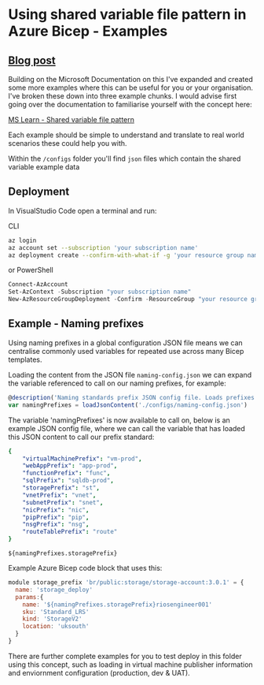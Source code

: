 # Using shared variable file pattern in Azure Bicep - Examples

## [Blog post](https://rios.engineer/harness-shared-variable-file-patterns-with-bicep/)

Building on the Microsoft Documentation on this I've expanded and created some more examples where this can be useful for you or your organisation. I've broken these down into three example chunks. I would advise first going over the documentation to familiarise yourself with the concept here:

 [MS Learn - Shared variable file pattern](https://learn.microsoft.com/en-us/azure/azure-resource-manager/bicep/patterns-shared-variable-file)

 Each example should be simple to understand and translate to real world scenarios these could help you with.

 Within the `/configs` folder you'll find `json` files which contain the shared variable example data

## Deployment

In VisualStudio Code open a terminal and run:

CLI

```bash
az login
az account set --subscription 'your subscription name'
az deployment create --confirm-with-what-if -g 'your resource group name' -f .\file.bicep 
```

or PowerShell

```powershell
Connect-AzAccount
Set-AzContext -Subscription "your subscription name"
New-AzResourceGroupDeployment -Confirm -ResourceGroup "your resource group name" -TemplateFile "file.bicep"
```

## Example - Naming prefixes

Using naming prefixes in a global configuration JSON file means we can centralise commonly used variables for repeated use across many Bicep templates.

Loading the content from the JSON file `naming-config.json` we can expand the variable referenced to call on our naming prefixes, for example:

```javascript
@description('Naming standards prefix JSON config file. Loads prefixes for Azure resources using {$namingPrefixes.Name}.')
var namingPrefixes = loadJsonContent('./configs/naming-config.json')
```

The variable 'namingPrefixes' is now available to call on, below is an example JSON config file, where we can call the variable that has loaded this JSON content to call our prefix standard:

```yaml
{
    "virtualMachinePrefix": "vm-prod",
    "webAppPrefix": "app-prod",
    "functionPrefix": "func",
    "sqlPrefix": "sqldb-prod",
    "storagePrefix": "st",
    "vnetPrefix": "vnet",
    "subnetPrefix": "snet",
    "nicPrefix": "nic",
    "pipPrefix": "pip",
    "nsgPrefix": "nsg",
    "routeTablePrefix": "route"
}
```

`
${namingPrefixes.storagePrefix}
`

Example Azure Bicep code block that uses this:

```javascript
module storage_prefix 'br/public:storage/storage-account:3.0.1' = {
  name: 'storage_deploy'
  params:{
    name: '${namingPrefixes.storagePrefix}riosengineer001'
    sku: 'Standard_LRS'
    kind: 'StorageV2'
    location: 'uksouth'
  }
}
```

There are further complete examples for you to test deploy in this folder using this concept, such as loading in virtual machine publisher information and enviornment configuration (production, dev & UAT).
